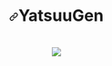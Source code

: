 <h1 align="center"><a id="user-content-YatsuuGen" class="anchor" aria-hidden="true" href="#KyotoGrabber"><svg class="octicon octicon-link" viewBox="0 0 16 16" version="1.1" width="16" height="16" aria-hidden="true"><path fill-rule="" d="M7.775 3.275a.75.75 0 001.06 1.06l1.25-1.25a2 2 0 112.83 2.83l-2.5 2.5a2 2 0 01-2.83 0 .75.75 0 00-1.06 1.06 3.5 3.5 0 004.95 0l2.5-2.5a3.5 3.5 0 00-4.95-4.95l-1.25 1.25zm-4.69 9.64a2 2 0 010-2.83l2.5-2.5a2 2 0 012.83 0 .75.75 0 001.06-1.06 3.5 3.5 0 00-4.95 0l-2.5 2.5a3.5 3.5 0 004.95 4.95l1.25-1.25a.75.75 0 00-1.06-1.06l-1.25 1.25a2 2 0 01-2.83 0z"></path></svg></a>YatsuuGen</h1>



<h1 align="center"><a target="_blank" rel="noopener noreferrer" href="https://cdn.discordapp.com/attachments/830129144476991508/943871781956100168/photofunky.gif"><img src="[https://cdn.discordapp.com/attachments/939109334716129320/943944539775840326/aa39d1eef5e826848af66c735b4c5257.gif](https://cdn.discordapp.com/attachments/1131722428083609650/1137784810752983071/f5f27448c036af645c27467c789ad759.gif)" data-canonical-src="https://steamuserimages-a.akamaihd.net/ugc/939465072079337699/A44A2D24BB987267F26C56440F51A0B468481222/" style="max-width: 100%;"></a>
